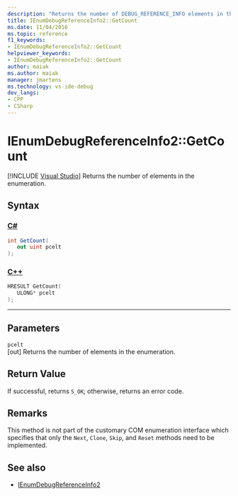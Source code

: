 ```yaml
---
description: "Returns the number of DEBUG_REFERENCE_INFO elements in the enumeration."
title: IEnumDebugReferenceInfo2::GetCount
ms.date: 11/04/2016
ms.topic: reference
f1_keywords:
- IEnumDebugReferenceInfo2::GetCount
helpviewer_keywords:
- IEnumDebugReferenceInfo2::GetCount
author: maiak
ms.author: maiak
manager: jmartens
ms.technology: vs-ide-debug
dev_langs:
- CPP
- CSharp
---
```

# IEnumDebugReferenceInfo2::GetCount

 [!INCLUDE [Visual Studio](~/includes/applies-to-version/vs-windows-only.md)]
Returns the number of elements in the enumeration.

## Syntax

### [C#](#tab/csharp)
```csharp
int GetCount(
   out uint pcelt
);
```
### [C++](#tab/cpp)
```cpp
HRESULT GetCount(
   ULONG* pcelt
);
```
---

## Parameters
`pcelt`\
[out] Returns the number of elements in the enumeration.

## Return Value
 If successful, returns `S_OK`; otherwise, returns an error code.

## Remarks
 This method is not part of the customary COM enumeration interface which specifies that only the `Next`, `Clone`, `Skip`, and `Reset` methods need to be implemented.

## See also
- [IEnumDebugReferenceInfo2](../../../extensibility/debugger/reference/ienumdebugreferenceinfo2.md)
